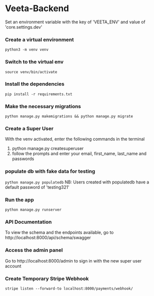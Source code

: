 # Veeta-Backend

Set an environment variable with the key of 'VEETA_ENV' and value of 'core.settings.dev'

### Create a virtual environment

`python3 -m venv venv`

### Switch to the virtual env

`source venv/bin/activate`

### Install the dependencies

`pip install -r requirements.txt`

### Make the necessary migrations

`python manage.py makemigrations && python manage.py migrate`

### Create a Super User

With the venv activated, enter the following commands in the terminal

1. python manage.py createsuperuser
2. follow the prompts and enter your email, first_name, last_name and passwords

### populate db with fake data for testing

`python manage.py populatedb`
NB: Users created with populatedb have a default password of 'testing321'

### Run the app

`python manage.py runserver`

### API Documentation

To view the schema and the endpoints available, go to http://localhost:8000/api/schema/swagger

### Access the admin panel

Go to http://localhost:8000/admin to sign in with the new super user account

### Create Temporary Stripe Webhook

`stripe listen --forward-to localhost:8000/payments/webhook/`
